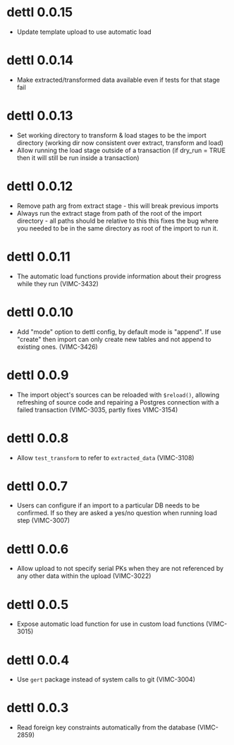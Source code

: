 # dettl 0.0.15

* Update template upload to use automatic load

# dettl 0.0.14

* Make extracted/transformed data available even if tests for that stage fail

# dettl 0.0.13

* Set working directory to transform & load stages to be the import directory (working dir now consistent over extract, transform and load)
* Allow running the load stage outside of a transaction (if dry_run = TRUE then it will still be run inside a transaction)

# dettl 0.0.12

* Remove path arg from extract stage - this will break previous imports
* Always run the extract stage from path of the root of the import directory - all paths should be relative to this this fixes the bug where you needed to be in the same directory as root of the import to run it.

# dettl 0.0.11

* The automatic load functions provide information about their progress while they run (VIMC-3432)

# dettl 0.0.10

* Add "mode" option to dettl config, by default mode is "append". If use "create" then import can only create new tables and not append to existing ones. (VIMC-3426)

# dettl 0.0.9

* The import object's sources can be reloaded with `$reload()`, allowing refreshing of source code and repairing a Postgres connection with a failed transaction (VIMC-3035, partly fixes VIMC-3154)

# dettl 0.0.8

* Allow `test_transform` to refer to `extracted_data` (VIMC-3108)

# dettl 0.0.7

* Users can configure if an import to a particular DB needs to be
confirmed. If so they are asked a yes/no question when running load step (VIMC-3007)

# dettl 0.0.6

* Allow upload to not specify serial PKs when they are not referenced
by any other data within the upload (VIMC-3022)

# dettl 0.0.5

* Expose automatic load function for use in custom load functions (VIMC-3015)

# dettl 0.0.4

* Use `gert` package instead of system calls to git (VIMC-3004)

# dettl 0.0.3

* Read foreign key constraints automatically from the database (VIMC-2859)
